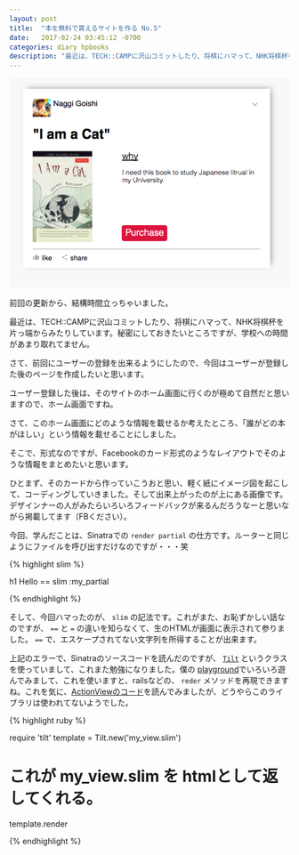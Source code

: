 ```yaml
---
layout: post
title:  "本を無料で貰えるサイトを作る No.5"
date:   2017-02-24 03:45:12 -0700
categories: diary hpbooks
description: "最近は、TECH::CAMPに沢山コミットしたり、将棋にハマって、NHK将棋杯を片っ端からみたりしています。"
---
```


![card](/images/hpbooks_card.png)

前回の更新から、結構時間立っちゃいました。

最近は、TECH::CAMPに沢山コミットしたり、将棋にハマって、NHK将棋杯を片っ端からみたりしています。秘密にしておきたいところですが、学校への時間があまり取れてません。

さて、前回にユーザーの登録を出来るようにしたので、今回はユーザーが登録した後のページを作成したいと思います。

ユーザー登録した後は、そのサイトのホーム画面に行くのが極めて自然だと思いますので、ホーム画面ですね。

さて、このホーム画面にどのような情報を載せるか考えたところ、「誰がどの本がほしい」という情報を載せることにしました。

そこで、形式なのですが、Facebookのカード形式のようなレイアウトでそのような情報をまとめたいと思います。

ひとまず、そのカードから作っていこうおと思い、軽く紙にイメージ図を起こして、コーディングしていきました。そして出来上がったのが上にある画像です。デザインナーの人がみたらいろいろフィードバックが来るんだろうなーと思いながら掲載してます（FBください）。

今回、学んだことは、Sinatraでの `render partial` の仕方です。ルーターと同じようにファイルを呼び出すだけなのですが・・・笑

{% highlight slim %}

h1 Hello
== slim :my_partial

{% endhighlight %}

そして、今回ハマったのが、 `slim` の記法です。これがまた、お恥ずかしい話なのですが、 `==` と `=` の違いを知らなくて、生のHTMLが画面に表示されて参りました。 `==` で、エスケープされてない文字列を所得することが出来ます。

上記のエラーで、Sinatraのソースコードを読んだのですが、 [`Tilt`](https://github.com/rtomayko/tilt) というクラスを使っていまして、これまた勉強になりました。僕の [playground](https://github.com/Naggi-Goishi/playground/tree/master/ruby/tilt)でいろいろ遊んでみまして、これを使いますと、railsなどの、 `reder` メソッドを再現できますね。これを気に、[ActionViewのコード](https://github.com/rails/rails/blob/master/actionview/lib/action_view/renderer/partial_renderer.rb)を読んでみましたが、どうやらこのライブラリは使われてないようでした。

{% highlight ruby %}

require 'tilt'
template = Tilt.new('my_view.slim')
# これが my_view.slim を htmlとして返してくれる。
template.render

{% endhighlight %}